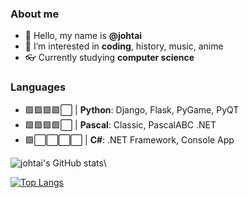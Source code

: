 ### About me

- 👋 Hello, my name is **@johtai** 
- 👀 I’m interested in **coding**, history, music, anime
- 👓 Currently studying **computer science**

### Languages
- 🟩🟩🟩🟩⬜ | **Python**: Django, Flask, PyGame, PyQT
- 🟩🟩🟩🟩⬜ | **Pascal**: Classic, PascalABC .NET
- 🟩⬜⬜⬜⬜ | **C#**: .NET Framework, Console App


![johtai's GitHub stats](https://github-readme-stats.vercel.app/api?username=johtai&show_icons=true&theme=gruvbox)\

[![Top Langs](https://github-readme-stats.vercel.app/api/top-langs/?username=johtai&langs_count=8&show_icons=true&theme=gruvbox&layout=compact)](https://github.com/johtai/github-readme-stats)